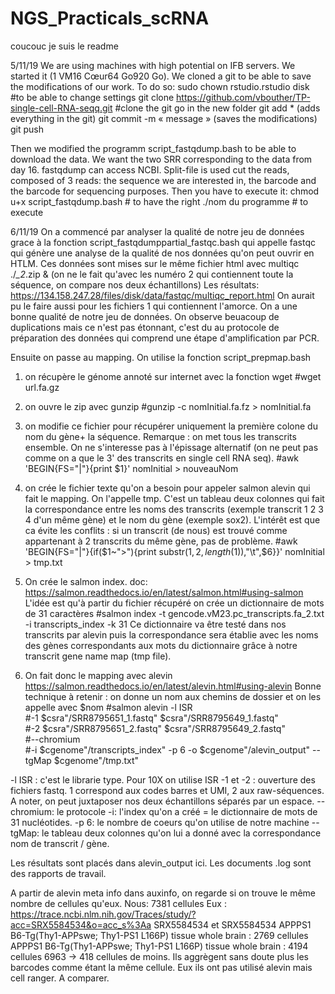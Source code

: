 # NGS_Practicals_scRNA

coucouc je suis le readme

5/11/19
We are using machines with high potential on IFB servers. We started it (1 VM16 Cœur64 Go920 Go). 
We cloned a git to be able to save the modifications of our work. To do so: 
sudo chown rstudio.rstudio disk #to be able to change settings
git clone https://github.com/vbouther/TP-single-cell-RNA-seqq.git #clone the git
go in the new folder
git add * (adds everything in the git)
git commit -m « message »  (saves the modifications)
git push

Then we modified the programm script_fastqdump.bash to be able to download the data. We want the two SRR corresponding to the data from day 16. fastqdump can access NCBI. Split-file is used cut the reads, composed of 3 reads: the sequence we are interested in, the barcode and the barcode for sequencing purposes.
Then you have to execute it: 
chmod u+x script_fastqdump.bash # to have the right
./nom du programme # to execute 


6/11/19
On a commencé par analyser la qualité de notre jeu de données grace à la fonction script_fastqdumppartial_fastqc.bash qui appelle fastqc qui génère une analyse de la qualité de nos données qu'on peut ouvrir en HTLM.
Ces données sont mises sur le même fichier html avec 
multiqc ./*_2*.zip & (on ne le fait qu'avec les numéro 2 qui contiennent toute la séquence, on compare nos deux échantillons) 
Les résultats: https://134.158.247.28/files/disk/data/fastqc/multiqc_report.html
On aurait pu le faire aussi pour les fichiers 1 qui contiennent l'amorce. 
On a une bonne qualité de notre jeu de données. On observe beuacoup de duplications mais ce n'est pas étonnant, c'est du au protocole de préparation des données qui comprend une étape d'amplification par PCR.

Ensuite on passe au mapping. 
On utilise la fonction script_prepmap.bash
1. on récupère le génome annoté sur internet avec la fonction wget
#wget url.fa.gz

2. on ouvre le zip avec gunzip
#gunzip -c nomInitial.fa.fz > nomInitial.fa

3. on modifie ce fichier pour récupérer uniquement la première colone du nom du gène+ la séquence. Remarque : on met tous les transcrits ensemble. On ne s'interesse pas à l'épissage alternatif (on ne peut pas comme on a que le 3' des transcrits en single cell RNA seq). 
#awk 'BEGIN{FS="|"}{print $1}' nomInitial > nouveauNom

4. on crée le fichier texte qu'on a besoin pour appeler salmon alevin qui fait le mapping. On l'appelle tmp. C'est un tableau deux colonnes qui fait la correspondance entre les noms des transcrits (exemple transcrit 1 2 3 4 d'un même gène) et le nom du gène (exemple sox2). L'intérêt est que ca évite les conflits : si un transcrit (de nous) est trouvé comme appartenant à 2 transcrits du même gène, pas de problème. 
#awk 'BEGIN{FS="|"}{if($1~">"){print substr($1,2,length($1)),"\t",$6}}' nomInitial > tmp.txt

5. On crée le salmon index. doc: https://salmon.readthedocs.io/en/latest/salmon.html#using-salmon
L'idée est qu'à partir du fichier récupéré on crée un dictionnaire de mots de 31 caractères
#salmon index -t gencode.vM23.pc_transcripts.fa_2.txt -i transcripts_index -k 31
Ce dictionnaire va être testé dans nos transcrits par alevin puis la correspondance sera établie avec les noms des gènes correspondants aux mots du dictionnaire grâce à notre transcrit gene name map (tmp file). 

6. On fait donc le mapping avec alevin https://salmon.readthedocs.io/en/latest/alevin.html#using-alevin
Bonne technique à retenir : on donne un nom aux chemins de dossier et on les appelle avec $nom
#salmon alevin -l ISR \
#-1 $csra"/SRR8795651_1.fastq" $csra"/SRR8795649_1.fastq" \
#-2 $csra"/SRR8795651_2.fastq" $csra"/SRR8795649_2.fastq" \
#--chromium  \
#-i $cgenome"/transcripts_index" -p 6 -o $cgenome"/alevin_output" --tgMap $cgenome"/tmp.txt"

-l ISR : c'est le librarie type. Pour 10X on utilise ISR
-1 et -2 : ouverture des fichiers fastq. 1 correspond aux codes barres et UMI, 2 aux raw-séquences. A noter, on peut juxtaposer nos deux échantillons séparés par un espace. 
--chromium: le protocole
-i: l'index qu'on a créé = le dictionnaire de mots de 31 nucléotides.
-p 6: le nombre de coeurs qu'on utilise de notre machine
--tgMap: le tableau deux colonnes qu'on lui a donné avec la correspondance nom de transcrit / gène. 

Les résultats sont placés dans alevin_output ici. Les documents .log sont des rapports de travail.


A partir de alevin meta info dans auxinfo, on regarde si on trouve le même nombre de cellules qu'eux. 
Nous: 7381 cellules
Eux : https://trace.ncbi.nlm.nih.gov/Traces/study/?acc=SRX5584534&o=acc_s%3Aa
SRX5584534 et SRX5584534
      APPPS1 B6-Tg(Thy1-APPswe; Thy1-PS1 L166P) tissue	whole brain : 2769 cellules
      APPPS1 B6-Tg(Thy1-APPswe; Thy1-PS1 L166P) tissue	whole brain : 4194 cellules
      6963 -> 418 cellules de moins. Ils aggrègent sans doute plus les barcodes comme étant la même cellule. Eux ils ont pas utilisé alevin mais cell ranger. A comparer. 
      

